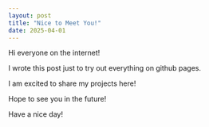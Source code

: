 ```yaml
---
layout: post
title: "Nice to Meet You!"
date: 2025-04-01
---
```


Hi everyone on the internet!

I wrote this post just to try out everything on github pages.

I am excited to share my projects here!

Hope to see you in the future!

Have a nice day!